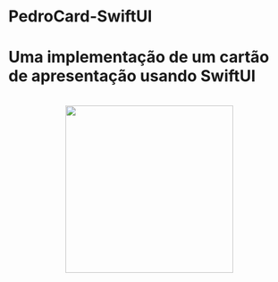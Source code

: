 # PedroCard-SwiftUI
 <h1>Uma implementação de um cartão de apresentação usando SwiftUI</h1>
 <br>

<div align="center">
<img src="https://github.com/PedroNaves00/PedroCard-SwiftUI/assets/100227087/8b8f67b6-a147-4e12-8964-62428f765fcd" width="300px" />
</div>
